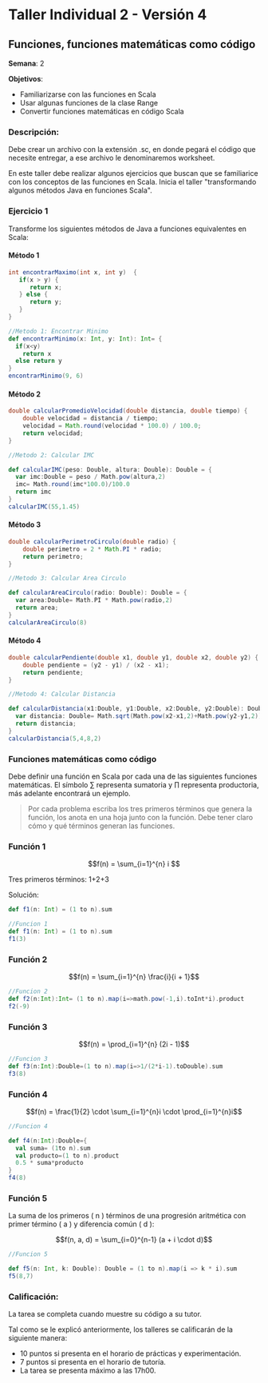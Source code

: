 # Taller Individual 2 - Versión 4
## Funciones, funciones matemáticas como código

**Semana**: 2

**Objetivos**:

- Familiarizarse con las funciones en Scala
- Usar algunas funciones de la clase Range
- Convertir funciones matemáticas en código Scala

### Descripción:

Debe crear un archivo con la extensión .sc, en donde pegará el código que necesite entregar, a ese archivo le denominaremos worksheet.

En este taller debe realizar algunos ejercicios que buscan que se familiarice con los conceptos de las funciones en Scala. Inicia el taller "transformando algunos métodos Java en funciones Scala".

### Ejercicio 1

Transforme los siguientes métodos de Java a funciones equivalentes en Scala:

#### Método 1
```java
int encontrarMaximo(int x, int y)  {
   if(x > y) {
      return x;
   } else {
      return y;
   }
}
```
```scala
//Metodo 1: Encontrar Minimo
def encontrarMinimo(x: Int, y: Int): Int= {
  if(x<y)
    return x
  else return y
}
encontrarMinimo(9, 6)
```

#### Método 2
```java
double calcularPromedioVelocidad(double distancia, double tiempo) {
	double velocidad = distancia / tiempo;
	velocidad = Math.round(velocidad * 100.0) / 100.0;
	return velocidad;
}
```
```Scala
//Metodo 2: Calcular IMC

def calcularIMC(peso: Double, altura: Double): Double = {
  var imc:Double = peso / Math.pow(altura,2)
  imc= Math.round(imc*100.0)/100.0
  return imc
}
calcularIMC(55,1.45)
```
#### Método 3
```java
double calcularPerimetroCirculo(double radio) {
	double perimetro = 2 * Math.PI * radio;
	return perimetro;
}
```
```scala
//Metodo 3: Calcular Area Circulo

def calcularAreaCirculo(radio: Double): Double = {
  var area:Double= Math.PI * Math.pow(radio,2)
  return area;
}
calcularAreaCirculo(8)
```


#### Método 4
```java
double calcularPendiente(double x1, double y1, double x2, double y2) {
    double pendiente = (y2 - y1) / (x2 - x1);
    return pendiente;
}
```
```scala
//Metodo 4: Calcular Distancia

def calcularDistancia(x1:Double, y1:Double, x2:Double, y2:Double): Double = {
  var distancia: Double= Math.sqrt(Math.pow(x2-x1,2)+Math.pow(y2-y1,2));
  return distancia;
}
calcularDistancia(5,4,8,2)
```


### Funciones matemáticas como código

Debe definir una función en Scala por cada una de las siguientes funciones matemáticas. El símbolo ∑ representa sumatoria y ∏ representa productoria, más adelante encontrará un ejemplo.

> Por cada problema escriba los tres primeros términos que genera la función, los anota en una hoja junto con la función. Debe tener claro cómo y qué términos generan las funciones.

### Función 1

```math
f(n) = \sum_{i=1}^{n} i

```


Tres primeros términos: 1+2+3 

Solución:
```scala
def f1(n: Int) = (1 to n).sum
```
```scala
//Funcion 1
def f1(n: Int) = (1 to n).sum
f1(3)
```

### Función 2

```math
f(n) = \sum_{i=1}^{n} \frac{i}{i + 1}
```
```scala
//Funcion 2
def f2(n:Int):Int= (1 to n).map(i=>math.pow(-1,i).toInt*i).product
f2(-9)
```

### Función 3

```math
f(n) = \prod_{i=1}^{n} (2i - 1)
```
```scala
//Funcion 3
def f3(n:Int):Double=(1 to n).map(i=>1/(2*i-1).toDouble).sum
f3(8)
```

### Función 4


```math
f(n) = \frac{1}{2} \cdot \sum_{i=1}^{n}i \cdot \prod_{i=1}^{n}i
```
```scala
//Funcion 4

def f4(n:Int):Double={
  val suma= (1to n).sum
  val producto=(1 to n).product
  0.5 * suma*producto
}
f4(8)
```
### Función 5

La suma de los primeros \( n \) términos de una progresión aritmética con primer término \( a \) y diferencia común \( d \):

```math
f(n, a, d) = \sum_{i=0}^{n-1} (a + i \cdot d)
```
```scala
//Funcion 5

def f5(n: Int, k: Double): Double = (1 to n).map(i => k * i).sum
f5(8,7)
```
### Calificación:

La tarea se completa cuando muestre su código a su tutor.

Tal como se le explicó anteriormente, los talleres se calificarán de la siguiente manera:

- 10 puntos si presenta en el horario de prácticas y experimentación.
- 7 puntos si presenta en el horario de tutoría.
- La tarea se presenta máximo a las 17h00.
